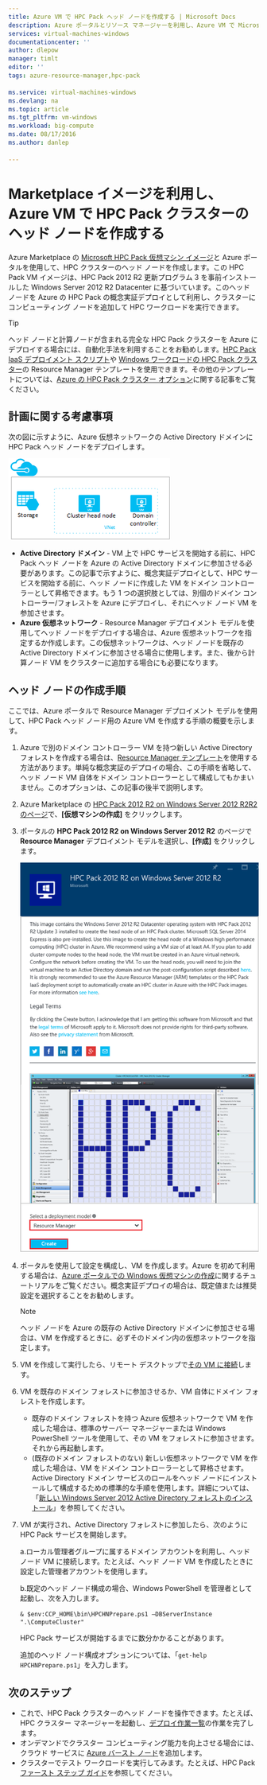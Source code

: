 ```yaml
---
title: Azure VM で HPC Pack ヘッド ノードを作成する | Microsoft Docs
description: Azure ポータルとリソース マネージャーを利用し、Azure VM で Microsoft HPC Pack ヘッド ノードを作成する方法について説明します。
services: virtual-machines-windows
documentationcenter: ''
author: dlepow
manager: timlt
editor: ''
tags: azure-resource-manager,hpc-pack

ms.service: virtual-machines-windows
ms.devlang: na
ms.topic: article
ms.tgt_pltfrm: vm-windows
ms.workload: big-compute
ms.date: 08/17/2016
ms.author: danlep

---
```

# Marketplace イメージを利用し、Azure VM で HPC Pack クラスターのヘッド ノードを作成する
Azure Marketplace の [Microsoft HPC Pack 仮想マシン イメージ](https://azure.microsoft.com/marketplace/partners/microsoft/hpcpack2012r2onwindowsserver2012r2/)と Azure ポータルを使用して、HPC クラスターのヘッド ノードを作成します。この HPC Pack VM イメージは、HPC Pack 2012 R2 更新プログラム 3 を事前インストールした Windows Server 2012 R2 Datacenter に基づいています。このヘッド ノードを Azure の HPC Pack の概念実証デプロイとして利用し、クラスターにコンピューティング ノードを追加して HPC ワークロードを実行できます。

> [!TIP]
> ヘッド ノードと計算ノードが含まれる完全な HPC Pack クラスターを Azure にデプロイする場合には、自動化手法を利用することをお勧めします。[HPC Pack IaaS デプロイメント スクリプト](virtual-machines-windows-classic-hpcpack-cluster-powershell-script.md)や [Windows ワークロードの HPC Pack クラスター](https://azure.microsoft.com/marketplace/partners/microsofthpc/newclusterwindowscn/)の Resource Manager テンプレートを使用できます。その他のテンプレートについては、[Azure の HPC Pack クラスター オプション](virtual-machines-windows-hpcpack-cluster-options.md)に関する記事をご覧ください。
> 
> 

## 計画に関する考慮事項
次の図に示すように、Azure 仮想ネットワークの Active Directory ドメインに HPC Pack ヘッド ノードをデプロイします。

![HPC Pack ヘッド ノート][headnode]

* **Active Directory ドメイン** - VM 上で HPC サービスを開始する前に、HPC Pack ヘッド ノードを Azure の Active Directory ドメインに参加させる必要があります。この記事で示すように、概念実証デプロイとして、HPC サービスを開始する前に、ヘッド ノードに作成した VM をドメイン コントローラーとして昇格できます。もう 1 つの選択肢としては、別個のドメイン コントローラー/フォレストを Azure にデプロイし、それにヘッド ノード VM を参加させます。
* **Azure 仮想ネットワーク** - Resource Manager デプロイメント モデルを使用してヘッド ノードをデプロイする場合は、Azure 仮想ネットワークを指定するか作成します。この仮想ネットワークは、ヘッド ノードを既存の Active Directory ドメインに参加させる場合に使用します。また、後から計算ノード VM をクラスターに追加する場合にも必要になります。

## ヘッド ノードの作成手順
ここでは、Azure ポータルで Resource Manager デプロイメント モデルを使用して、HPC Pack ヘッド ノード用の Azure VM を作成する手順の概要を示します。

1. Azure で別のドメイン コントローラー VM を持つ新しい Active Directory フォレストを作成する場合は、[Resource Manager テンプレート](https://azure.microsoft.com/documentation/templates/active-directory-new-domain-ha-2-dc/)を使用する方法があります。単純な概念実証のデプロイの場合、この手順を省略して、ヘッド ノード VM 自体をドメイン コントローラーとして構成してもかまいません。このオプションは、この記事の後半で説明します。
2. Azure Marketplace の [HPC Pack 2012 R2 on Windows Server 2012 R2R2 のページ](https://azure.microsoft.com/marketplace/partners/microsoft/hpcpack2012r2onwindowsserver2012r2/)で、**[仮想マシンの作成]** をクリックします。
3. ポータルの **HPC Pack 2012 R2 on Windows Server 2012 R2** のページで **Resource Manager** デプロイメント モデルを選択し、**[作成]** をクリックします。
   
    ![HPC Pack イメージ][marketplace]
4. ポータルを使用して設定を構成し、VM を作成します。Azure を初めて利用する場合は、[Azure ポータルでの Windows 仮想マシンの作成](virtual-machines-windows-hero-tutorial.md)に関するチュートリアルをご覧ください。概念実証デプロイの場合は、既定値または推奨設定を選択することをお勧めします。
   
   > [!NOTE]
   > ヘッド ノードを Azure の既存の Active Directory ドメインに参加させる場合は、VM を作成するときに、必ずそのドメイン内の仮想ネットワークを指定します。
   > 
   > 
5. VM を作成して実行したら、リモート デスクトップで[その VM に接続](virtual-machines-windows-connect-logon.md)します。
6. VM を既存のドメイン フォレストに参加させるか、VM 自体にドメイン フォレストを作成します。
   
   * 既存のドメイン フォレストを持つ Azure 仮想ネットワークで VM を作成した場合は、標準のサーバー マネージャーまたは Windows PowerShell ツールを使用して、その VM をフォレストに参加させます。それから再起動します。
   * (既存のドメイン フォレストのない) 新しい仮想ネットワークで VM を作成した場合は、VM をドメイン コントローラーとして昇格させます。Active Directory ドメイン サービスのロールをヘッド ノードにインストールして構成するための標準的な手順を使用します。詳細については、「[新しい Windows Server 2012 Active Directory フォレストのインストール](https://technet.microsoft.com/library/jj574166.aspx)」を参照してください。
7. VM が実行され、Active Directory フォレストに参加したら、次のように HPC Pack サービスを開始します。
   
    a.ローカル管理者グループに属するドメイン アカウントを利用し、ヘッド ノード VM に接続します。たとえば、ヘッド ノード VM を作成したときに設定した管理者アカウントを使用します。
   
    b.既定のヘッド ノード構成の場合、Windows PowerShell を管理者として起動し、次を入力します。
   
    ```
    & $env:CCP_HOME\bin\HPCHNPrepare.ps1 –DBServerInstance ".\ComputeCluster"
    ```
   
    HPC Pack サービスが開始するまでに数分かかることがあります。
   
    追加のヘッド ノード構成オプションについては、「`get-help HPCHNPrepare.ps1`」を入力します。

## 次のステップ
* これで、HPC Pack クラスターのヘッド ノードを操作できます。たとえば、HPC クラスター マネージャーを起動し、[デプロイ作業一覧](https://technet.microsoft.com/library/jj884141.aspx)の作業を完了します。
* オンデマンドでクラスター コンピューティング能力を向上させる場合には、クラウド サービスに [Azure バースト ノード](virtual-machines-windows-classic-hpcpack-cluster-node-burst.md)を追加します。
* クラスターでテスト ワークロードを実行してみます。たとえば、HPC Pack [ファースト ステップ ガイド](https://technet.microsoft.com/library/jj884144)を参照してください。

<!--Image references-->
[headnode]: ./media/virtual-machines-windows-hpcpack-cluster-headnode/headnode.png
[marketplace]: ./media/virtual-machines-windows-hpcpack-cluster-headnode/marketplace.png

<!---HONumber=AcomDC_0824_2016-->